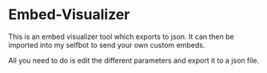 # Embed-Visualizer
This is an embed visualizer tool which exports to json. It can then be imported into my selfbot to send your own custom embeds.

All you need to do is edit the different parameters and export it to a json file.

